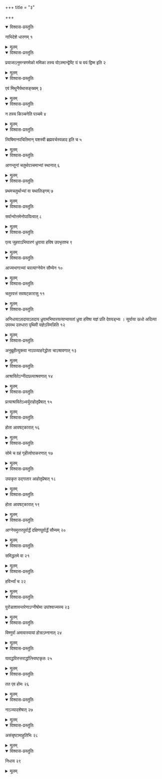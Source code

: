 +++
title = "३"

+++


<details open><summary>विश्वास-प्रस्तुतिः</summary>

नाभिदेशे धारणम् १
</details>

<details><summary>मूलम्</summary>

नाभिदेशे धारणम् १
</details>


<details open><summary>विश्वास-प्रस्तुतिः</summary>

प्रयाजाऽनुमन्त्रणमेको ममिका तस्य योऽस्मान्द्वेष्टि यं च वयं द्विष्म इति २
</details>

<details><summary>मूलम्</summary>

प्रयाजाऽनुमन्त्रणमेको ममिका तस्य योऽस्मान्द्वेष्टि यं च वयं द्विष्म इति २
</details>


<details open><summary>विश्वास-प्रस्तुतिः</summary>

एवं मिथुनैर्यथासङ्ख्यम् ३
</details>

<details><summary>मूलम्</summary>

एवं मिथुनैर्यथासङ्ख्यम् ३
</details>


<details open><summary>विश्वास-प्रस्तुतिः</summary>

न तस्य किञ्चनेति पञ्चमे ४
</details>

<details><summary>मूलम्</summary>

न तस्य किञ्चनेति पञ्चमे ४
</details>


<details open><summary>विश्वास-प्रस्तुतिः</summary>

त्विषिमानपचितिमान् यशस्वी ब्रह्मवर्चस्यन्नाद इति च ५
</details>

<details><summary>मूलम्</summary>

त्विषिमानपचितिमान् यशस्वी ब्रह्मवर्चस्यन्नाद इति च ५
</details>


<details open><summary>विश्वास-प्रस्तुतिः</summary>

आगन्तूनां चतुर्थपञ्चमाभ्यां स्थानात् ६
</details>

<details><summary>मूलम्</summary>

आगन्तूनां चतुर्थपञ्चमाभ्यां स्थानात् ६
</details>


<details open><summary>विश्वास-प्रस्तुतिः</summary>

प्रथमचतुर्थाभ्यां वा यथालिङ्गम् ७
</details>

<details><summary>मूलम्</summary>

प्रथमचतुर्थाभ्यां वा यथालिङ्गम् ७
</details>


<details open><summary>विश्वास-प्रस्तुतिः</summary>

सर्वान्वोत्तमेनोपायित्वात् ८
</details>

<details><summary>मूलम्</summary>

सर्वान्वोत्तमेनोपायित्वात् ८
</details>


<details open><summary>विश्वास-प्रस्तुतिः</summary>

एत्य जुहवाऽभिघारणं ध्रुवाया हविष उपभृतश्च ९
</details>

<details><summary>मूलम्</summary>

एत्य जुहवाऽभिघारणं ध्रुवाया हविष उपभृतश्च ९
</details>


<details open><summary>विश्वास-प्रस्तुतिः</summary>

आज्यभागाभ्यां चरत्याग्नेयेन सौम्येन १०
</details>

<details><summary>मूलम्</summary>

आज्यभागाभ्यां चरत्याग्नेयेन सौम्येन १०
</details>


<details open><summary>विश्वास-प्रस्तुतिः</summary>

चतुरवत्तं सवषट्कारासु ११
</details>

<details><summary>मूलम्</summary>

चतुरवत्तं सवषट्कारासु ११
</details>


<details open><summary>विश्वास-प्रस्तुतिः</summary>

अनिधायाऽवदायाऽवदाय ध्रुवामभिघारयत्याप्यायतां ध्रुवा हविषा यज्ञं प्रति देवयड्भ्यः । सूर्याया ऊधो अदित्या उपस्थ उरुधारा पृथिवी यज्ञेऽस्मिन्निति १२
</details>

<details><summary>मूलम्</summary>

अनिधायाऽवदायाऽवदाय ध्रुवामभिघारयत्याप्यायतां ध्रुवा हविषा यज्ञं प्रति देवयड्भ्यः । सूर्याया ऊधो अदित्या उपस्थ उरुधारा पृथिवी यज्ञेऽस्मिन्निति १२
</details>


<details open><summary>विश्वास-प्रस्तुतिः</summary>

अनुब्रूहीत्युक्त्वा नाऽपव्याहरेद्धोता चाऽश्रावणात् १३
</details>

<details><summary>मूलम्</summary>

अनुब्रूहीत्युक्त्वा नाऽपव्याहरेद्धोता चाऽश्रावणात् १३
</details>


<details open><summary>विश्वास-प्रस्तुतिः</summary>

आश्रावितेऽग्नीदाप्रत्याश्रवणात् १४
</details>

<details><summary>मूलम्</summary>

आश्रावितेऽग्नीदाप्रत्याश्रवणात् १४
</details>


<details open><summary>विश्वास-प्रस्तुतिः</summary>

प्रत्याश्रावितेऽध्वर्युराहोतृप्रैषात् १५
</details>

<details><summary>मूलम्</summary>

प्रत्याश्रावितेऽध्वर्युराहोतृप्रैषात् १५
</details>


<details open><summary>विश्वास-प्रस्तुतिः</summary>

होता आवषट्कारात् १६
</details>

<details><summary>मूलम्</summary>

होता आवषट्कारात् १६
</details>


<details open><summary>विश्वास-प्रस्तुतिः</summary>

सोमे च ग्रहं गृहीत्वोपाकरणात् १७
</details>

<details><summary>मूलम्</summary>

सोमे च ग्रहं गृहीत्वोपाकरणात् १७
</details>


<details open><summary>विश्वास-प्रस्तुतिः</summary>

उपाकृत उद्गातार आहोतृप्रेषात् १८
</details>

<details><summary>मूलम्</summary>

उपाकृत उद्गातार आहोतृप्रेषात् १८
</details>


<details open><summary>विश्वास-प्रस्तुतिः</summary>

होता आवषट्कारात् १९
</details>

<details><summary>मूलम्</summary>

होता आवषट्कारात् १९
</details>


<details open><summary>विश्वास-प्रस्तुतिः</summary>

आग्नेयमुत्तरपूर्वार्द्धे दक्षिणपूर्वार्द्धे सौम्यम् २०
</details>

<details><summary>मूलम्</summary>

आग्नेयमुत्तरपूर्वार्द्धे दक्षिणपूर्वार्द्धे सौम्यम् २०
</details>


<details open><summary>विश्वास-प्रस्तुतिः</summary>

समिद्धतमे वा २१
</details>

<details><summary>मूलम्</summary>

समिद्धतमे वा २१
</details>


<details open><summary>विश्वास-प्रस्तुतिः</summary>

हविर्भ्यां च २२
</details>

<details><summary>मूलम्</summary>

हविर्भ्यां च २२
</details>


<details open><summary>विश्वास-प्रस्तुतिः</summary>

पुरोडाशावन्तरेणाऽग्नीषोमा उपांश्वाज्यस्य २३
</details>

<details><summary>मूलम्</summary>

पुरोडाशावन्तरेणाऽग्नीषोमा उपांश्वाज्यस्य २३
</details>


<details open><summary>विश्वास-प्रस्तुतिः</summary>

विष्णुर्वा अमावास्यायां होत्राऽम्नानात् २४
</details>

<details><summary>मूलम्</summary>

विष्णुर्वा अमावास्यायां होत्राऽम्नानात् २४
</details>


<details open><summary>विश्वास-प्रस्तुतिः</summary>

यावद्धविरुत्तरार्द्धात्स्विष्टकृतः २५
</details>

<details><summary>मूलम्</summary>

यावद्धविरुत्तरार्द्धात्स्विष्टकृतः २५
</details>


<details open><summary>विश्वास-प्रस्तुतिः</summary>

तत एव होमः २६
</details>

<details><summary>मूलम्</summary>

तत एव होमः २६
</details>


<details open><summary>विश्वास-प्रस्तुतिः</summary>

नाऽज्यादशेषात् २७
</details>

<details><summary>मूलम्</summary>

नाऽज्यादशेषात् २७
</details>


<details open><summary>विश्वास-प्रस्तुतिः</summary>

असंसृष्टामाहुतिभिः २८
</details>

<details><summary>मूलम्</summary>

असंसृष्टामाहुतिभिः २८
</details>


<details open><summary>विश्वास-प्रस्तुतिः</summary>

निधाय २९
</details>

<details><summary>मूलम्</summary>

निधाय २९
</details>
